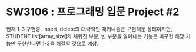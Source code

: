 # SW3106 : 프로그래밍 입문 Project #2

현재 1-3 구현중. insert, delete의 대략적인 매커니즘은 구현해둔 상태이지만, STUDENT list[array_size]의 채워진 부분, 빈 부분을 알아내는 기능은 미구현
해당 기능만 구현한다면 1-3을 해결될 것으로 예상.